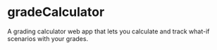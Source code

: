 # gradeCalculator
A grading calculator web app that lets you calculate and track what-if scenarios with your grades.
